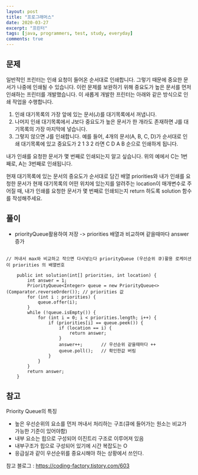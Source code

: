 ```yaml
---
layout: post
title: "프로그래머스"
date: 2020-03-27
excerpt: "프린터"
tags: [java, programmers, test, study, everyday]
comments: true
---
```



## 문제

일반적인 프린터는 인쇄 요청이 들어온 순서대로 인쇄합니다. 
그렇기 때문에 중요한 문서가 나중에 인쇄될 수 있습니다.
이런 문제를 보완하기 위해 중요도가 높은 문서를 먼저 인쇄하는 프린터를 개발했습니다. 이 새롭게 개발한 프린터는 아래와 같은 방식으로 인쇄 작업을 수행합니다.

1. 인쇄 대기목록의 가장 앞에 있는 문서(J)를 대기목록에서 꺼냅니다.
2. 나머지 인쇄 대기목록에서 J보다 중요도가 높은 문서가 한 개라도 존재하면 J를 대기목록의 가장 마지막에 넣습니다.
3. 그렇지 않으면 J를 인쇄합니다.
예를 들어, 4개의 문서(A, B, C, D)가 순서대로 인쇄 대기목록에 있고 중요도가 2 1 3 2 라면 C D A B 순으로 인쇄하게 됩니다.

내가 인쇄를 요청한 문서가 몇 번째로 인쇄되는지 알고 싶습니다. 위의 예에서 C는 1번째로, A는 3번째로 인쇄됩니다.

현재 대기목록에 있는 문서의 중요도가 순서대로 담긴 배열 priorities와 내가 인쇄를 요청한 문서가 현재 대기목록의 어떤 위치에 있는지를 알려주는 location이 매개변수로 주어질 때, 
내가 인쇄를 요청한 문서가 몇 번째로 인쇄되는지 return 하도록 solution 함수를 작성해주세요.


## 풀이
* priorityQueue활용하여 저장 -> priorities 배열과 비교하며 같을때마다 answer증가


```

// 꺼내서 max와 비교하고 작으면 다시넣는다 priorityQueue (우선순위 큐)활용 로케이션이 priorities 의 배열번호

	public int solution(int[] priorities, int location) {
        int answer = 1;
        PriorityQueue<Integer> queue = new PriorityQueue<>(Comparator.reverseOrder()); // priorities 값
        for (int i : priorities) {
            queue.offer(i);
        }
        while (!queue.isEmpty()) {
            for (int i = 0; i < priorities.length; i++) {
                if (priorities[i] == queue.peek()) {
                    if (location == i) {
                        return answer;
                    }
                    answer++;		// 우선순위 같을때마다 ++
                    queue.poll();	// 확인한값 버림
                }
            }
        }
        return answer;
    }
```

## 참고

Priority Queue의 특징
* 높은 우선순위의 요소를 먼저 꺼내서 처리하는 구조(큐에 들어가는 원소는 비교가 가능한 기준이 있어야함) 
* 내부 요소는 힙으로 구성되어 이진트리 구조로 이루어져 있음   
* 내부구조가 힙으로 구성되어 있기에 시간 복잡도는 O
* 응급실과 같이 우선순위를 중요시해야 하는 상황에서 쓰인다.


참고 블로그 : <https://coding-factory.tistory.com/603>
